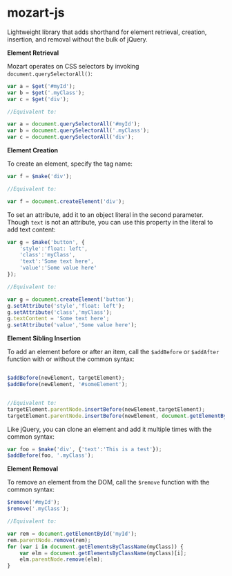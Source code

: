 # mozart-js
Lightweight library that adds shorthand for element retrieval, creation, insertion, and removal without the bulk of jQuery.

**Element Retrieval**

Mozart operates on CSS selectors by invoking `document.querySelectorAll()`:

```javascript
var a = $get('#myId');
var b = $get('.myClass');
var c = $get('div'); 

//Equivalent to:

var a = document.querySelectorAll('#myId');
var b = document.querySelectorAll('.myClass');
var c = document.querySelectorAll('div');
```
**Element Creation**

To create an element, specify the tag name:

```javascript
var f = $make('div');

//Equivalent to:

var f = document.createElement('div');

```

To set an attribute, add it to an object literal in the second parameter. Though `text` is not an attribute, you can use this property in the literal to add text content:

```javascript
var g = $make('button', {
    'style':'float: left',
    'class':'myClass',
    'text':'Some text here',
    'value':'Some value here'
});

//Equivalent to:

var g = document.createElement('button');
g.setAttribute('style','float: left');
g.setAttribute('class','myClass');
g.textContent = 'Some text here';
g.setAttribute('value','Some value here');
```

**Element Sibling Insertion**

To add an element before or after an item, call the `$addBefore` or `$addAfter` function with or without the common syntax:
```javascript

$addBefore(newElement, targetElement);
$addBefore(newElement, '#someElement');


//Equivalent to:
targetElement.parentNode.insertBefore(newElement,targetElement);
targetElement.parentNode.insertBefore(newElement, document.getElementById('someElement'));
```
Like jQuery, you can clone an element and add it multiple times with the common syntax:
```javascript
var foo = $make('div', {'text':'This is a test'});
$addBefore(foo, '.myClass');
```
**Element Removal**

To remove an element from the DOM, call the `$remove` function with the common syntax:
```javascript
$remove('#myId');
$remove('.myClass');

//Equivalent to:

var rem = document.getElementById('myId');
rem.parentNode.remove(rem);
for (var i in document.getElementsByClassName(myClass)) {
    var elm = document.getElementsByClassName(myClass)[i];
    elm.parentNode.remove(elm);
}


```
